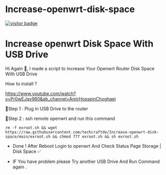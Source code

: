 
# Increase-openwrt-disk-space
[![visitor badge](https://img.shields.io/badge/Chat%20on-Telegram-blue.svg)](https://t.me/AmirHosseinTSL)

# Increase openwrt Disk Space With USB Drive

Hi Again 👋, I made a script to Increase Your Openwrt Router Disk Space With USB Drive

How to install ? 

https://www.youtube.com/watch?v=Pr0wEJqv980&ab_channel=AmirHosseinChoghaei

📍Step 1 : Plug in USB Drive to the router

📍Step 2 : ssh remote openwrt and run this command

```
rm -f exroot.sh && wget https://raw.githubusercontent.com/techcraftde/Increase-openwrt-disk-space/main/exroot.sh && chmod 777 exroot.sh && sh exroot.sh
```


- Done ! After Reboot Login to openwrt And Check Status Page Storage | Disk Space ✅

- IF You have problem please Try another USB Drive And Run Command again .
